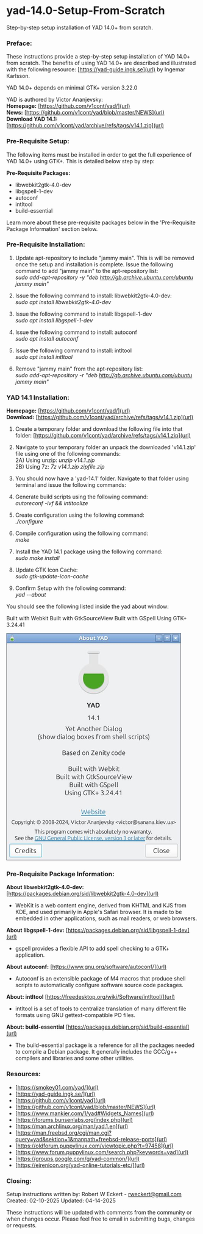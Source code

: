 # yad-14.0-Setup-From-Scratch
Step-by-step setup installation of YAD 14.0+ from scratch.

### Preface:
These instructions provide a step-by-step setup installation of YAD 14.0+ from scratch. The benefits of using YAD 14.0+ are described and illustrated with the following resource: [https://yad-guide.ingk.se](url) by Ingemar Karlsson.

YAD 14.0+ depends on minimal GTK+ version 3.22.0

YAD is authored by Victor Ananjevsky:<br/>
**Homepage:** [https://github.com/v1cont/yad/](url)<br/>
**News:** [https://github.com/v1cont/yad/blob/master/NEWS](url)<br/>
**Download YAD 14.1:** [https://github.com/v1cont/yad/archive/refs/tags/v14.1.zip](url)<br/>

### Pre-Requisite Setup:

The following items must be installed in order to get the full experience of YAD 14.0+ using GTK+. This is detailed below step by step:

**Pre-Requisite Packages:**
- libwebkit2gtk-4.0-dev
- libgspell-1-dev 
- autoconf
- intltool
- build-essential

Learn more about these pre-requisite packages below in the 'Pre-Requisite Package Information' section below.

### Pre-Requisite Installation:

1) Update apt-repository to include "jammy main". This is will be removed once the setup and installation is complete. Issue the following command to add "jammy main" to the apt-repository list:<br/>
_sudo add-apt-repository -y "deb http://gb.archive.ubuntu.com/ubuntu jammy main"_

2) Issue the following command to install: libwebkit2gtk-4.0-dev:<br/>
_sudo apt install libwebkit2gtk-4.0-dev_

3) Issue the following command to install: libgspell-1-dev<br/>
_sudo apt install libgspell-1-dev_

4) Issue the following command to install: autoconf<br/>
_sudo apt install autoconf_

5) Issue the following command to install: intltool<br/>
_sudo apt install intltool_

6) Remove "jammy main" from the apt-repository list:<br/>
_sudo add-apt-repository -r "deb http://gb.archive.ubuntu.com/ubuntu jammy main"_

### YAD 14.1 Installation:

**Homepage:** [https://github.com/v1cont/yad/](url)<br/>
**Download:** [https://github.com/v1cont/yad/archive/refs/tags/v14.1.zip](url)

1) Create a temporary folder and download the following file into that folder:
[https://github.com/v1cont/yad/archive/refs/tags/v14.1.zip](url)

2) Navigate to your temporary folder an unpack the downloaded 'v14.1.zip' file using one of the following commands:<br/>
2A) Using unzip: _unzip v14.1.zip_<br/>
2B) Using 7z:    _7z v14.1.zip zipfile.zip_<br/>

3) You should now have a 'yad-14.1' folder. Navigate to that folder using terminal and issue the following commands:

4) Generate build scripts using the following command:<br/>
_autoreconf -ivf && intltoolize_

5) Create configuration using the following command:<br/>
_./configure_

6) Compile configuration using the following command:<br/>
_make_

7) Install the YAD 14.1 package using the following command:<br/>
_sudo make install_

8) Update GTK Icon Cache:<br/>
_sudo gtk-update-icon-cache_

9) Confirm Setup with the following command:<br/>
_yad --about_

You should see the following listed inside the yad about window:

Built with Webkit
Built with GtkSourceView
Built with GSpell
Using GTK+ 3.24.41

![yad --about Screenshot](https://github.com/rweckert/yad-14.0-Setup-From-Scratch/blob/main/yad14.jpg)

### Pre-Requisite Package Information:

**About libwebkit2gtk-4.0-dev:**
[https://packages.debian.org/sid/libwebkit2gtk-4.0-dev](url)
- WebKit is a web content engine, derived from KHTML and KJS from KDE, and used primarily in Apple's Safari browser. It is made to be embedded in other applications, such as mail readers, or web browsers.

**About libgspell-1-dev:**
[https://packages.debian.org/sid/libgspell-1-dev](url)
- gspell provides a flexible API to add spell checking to a GTK+ application.

**About autoconf:**
[https://www.gnu.org/software/autoconf/](url)
- Autoconf is an extensible package of M4 macros that produce shell scripts to automatically configure software source code packages.

**About: intltool**
[https://freedesktop.org/wiki/Software/intltool/](url)
- intltool is a set of tools to centralize translation of many different file formats using GNU gettext-compatible PO files.

**About: build-essential**
[https://packages.debian.org/sid/build-essential](url)
- The build-essential package is a reference for all the packages needed to compile a Debian package. It generally includes the GCC/g++ compilers and libraries and some other utilities.

### Resources:
- [https://smokey01.com/yad/](url)
- [https://yad-guide.ingk.se/](url)
- [https://github.com/v1cont/yad](url)
- [https://github.com/v1cont/yad/blob/master/NEWS](url)
- [https://www.mankier.com/1/yad#Widgets_Names](url)
- [https://forums.bunsenlabs.org/index.php](url)
- [https://man.archlinux.org/man/yad.1.en](url)
- [https://man.freebsd.org/cgi/man.cgi?query=yad&sektion=1&manpath=freebsd-release-ports](url)
- [https://oldforum.puppylinux.com/viewtopic.php?t=97458](url)
- [https://www.forum.puppylinux.com/search.php?keywords=yad](url)
- [https://groups.google.com/g/yad-common/](url)
- [https://eirenicon.org/yad-online-tutorials-etc/](url)

### Closing:
Setup instructions written by: Robert W Eckert - rweckert@gmail.com
Created: 02-10-2025 Updated: 04-14-2025

These instructions will be updated with comments from the community or when changes occur. Please feel free to email in submitting bugs, changes or requests.
